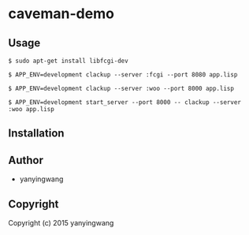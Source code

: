 # caveman-demo



## Usage

    $ sudo apt-get install libfcgi-dev

    $ APP_ENV=development clackup --server :fcgi --port 8080 app.lisp

    $ APP_ENV=development clackup --server :woo --port 8000 app.lisp

    $ APP_ENV=development start_server --port 8000 -- clackup --server :woo app.lisp


## Installation

## Author

* yanyingwang

## Copyright

Copyright (c) 2015 yanyingwang

